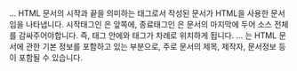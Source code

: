 <HTML> ... </HTML>
HTML 문서의 시작과 끝을 의미하는 태그로서 작성된 문서가 HTML을 사용한 문서임을 나타냅니다.
시작태그인 <HTML>은 앞쪽에, 종료태그인 </HTML>은 문서의 마지막에 두어 소스 전체를 감싸주어야합니다.
즉, <HTML> 태그 안에<HEAD></HEAD>와 <BODY></BODY> 태그가 차례로 위치하게 됩니다.

<HEAD> ... </HEAD>
<HEAD>는 HTML 문서에 관한 기본 정보를 포함하고 있는 부분으로, 주로 문서의 제목, 제작자, 문서정보 등이 포함될 수 있습니다.
<TITLE> - 문서 상단의 제목 설정
<META> - 문서 정보 설정
<script> - javascript 언어 등을 사용한 다양한 프로그램이 위치하는 공간이기도 합니다.
<Style> - 문서의 장식

<BODY> ... </BODY>
HTML 문서의 본문에 해당하는 곳으로 실제 화면에 나타나는 내용을 기술하는 부분입니다.
즉, 사용자가 웹브라우저 상에 표현하고자 하는 내용들을 다양한 태그를 사용하여 구성하는 부분으로, 웹문서의 대부분을 차지하게 됩니다.

text-align 속성은 텍스트의 정렬 방향을 의미합니다.
left: 왼쪽 정렬
right: 오른쪽 정렬
center: 중앙 정렬
justify: 양쪽 정렬 (자동 줄바꿈시 오른쪽 경계선 부분 정리)

사용법
#box1 { text-align: right; }
#box2 { text-align: left; }
#box3 { text-align: center; }

HTML에서 굵은 글씨, bold 체를 표현하는 방법
<strong> 태그
<b> 태그

줄바꾸기
<p> </p> 문단 나눌 때 사용
<br> </br> 한줄공백 때 사용

여백만들기
&nbsp;


<form> 태그의 action 속성은 폼 데이터(form data)를 서버로 보낼 때 해당 데이터가 도착할 URL을 명시합니다.


<div style="text-align: center;">
  
<!DOCTYPE html>
